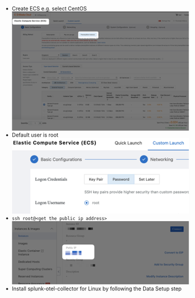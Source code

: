 - Create ECS e.g. select CentOS ![](create.png)
- Default user is root ![](root.png)
- `ssh root@<get the public ip address>` ![](ssh.png)
- Install splunk-otel-collector for Linux by following the Data Setup step
